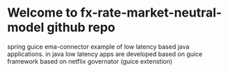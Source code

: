 # Welcome to fx-rate-market-neutral-model github repo

spring guice ema-connector example of low latency based java applications.
in java low latency apps are developed based on guice framework based on netflix governator (guice extenstion)